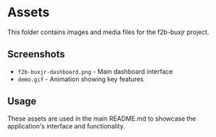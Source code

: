 # Assets

This folder contains images and media files for the f2b-buxjr project.

## Screenshots
- `f2b-buxjr-dashboard.png` - Main dashboard interface
- `demo.gif` - Animation showing key features

## Usage
These assets are used in the main README.md to showcase the application's interface and functionality.